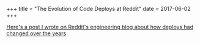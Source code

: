 +++
title = "The Evolution of Code Deploys at Reddit"
date = 2017-06-02
+++

[Here's a post I wrote on Reddit's engineering blog about how deploys had
changed over the years][blog].

[blog]: https://redditblog.com/2017/06/02/the-evolution-of-code-deploys-at-reddit/
